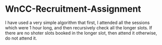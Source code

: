 # WnCC-Recruitment-Assignment

I have used a very simple algorithm that first, I attended all the sessions which were 1 hour long, and then recursively check all the longer slots. If there are no shoter slots booked in the longer slot, then attend it otherwise, do not attend it.
